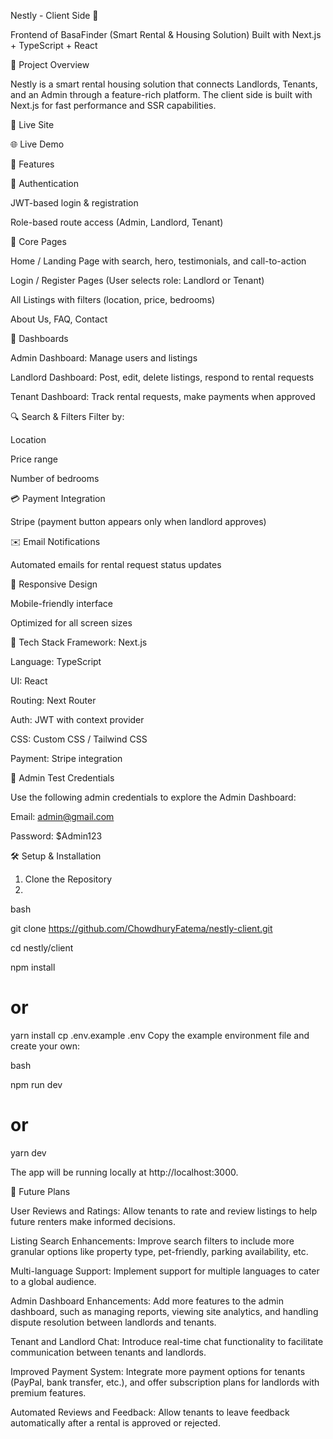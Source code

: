 Nestly - Client Side 🏡

Frontend of BasaFinder (Smart Rental & Housing Solution)
Built with Next.js + TypeScript + React

📘 Project Overview

Nestly is a smart rental housing solution that connects Landlords, Tenants, and an Admin through a feature-rich platform. The client side is built with Next.js for fast performance and SSR capabilities.

🚀 Live Site

🌐 Live Demo

🔑 Features

🔐 Authentication

JWT-based login & registration

Role-based route access (Admin, Landlord, Tenant)

🎯 Core Pages

Home / Landing Page with search, hero, testimonials, and call-to-action

Login / Register Pages (User selects role: Landlord or Tenant)

All Listings with filters (location, price, bedrooms)

About Us, FAQ, Contact

💼 Dashboards

Admin Dashboard: Manage users and listings

Landlord Dashboard: Post, edit, delete listings, respond to rental requests

Tenant Dashboard: Track rental requests, make payments when approved

🔍 Search & Filters
Filter by:

Location

Price range

Number of bedrooms

💳 Payment Integration

Stripe (payment button appears only when landlord approves)

✉️ Email Notifications

Automated emails for rental request status updates

📱 Responsive Design

Mobile-friendly interface

Optimized for all screen sizes

🧪 Tech Stack
Framework: Next.js

Language: TypeScript

UI: React

Routing: Next Router

Auth: JWT with context provider

CSS: Custom CSS / Tailwind CSS

Payment: Stripe integration

🧪 Admin Test Credentials

Use the following admin credentials to explore the Admin Dashboard:

Email: admin@gmail.com

Password: $Admin123

🛠️ Setup & Installation

1. Clone the Repository
2. 
bash

git clone https://github.com/ChowdhuryFatema/nestly-client.git

cd nestly/client

npm install

# or
yarn install
cp .env.example .env
Copy the example environment file and create your own:

bash

npm run dev

# or

yarn dev

The app will be running locally at http://localhost:3000.

🚀 Future Plans 

User Reviews and Ratings: Allow tenants to rate and review listings to help future renters make informed decisions.

Listing Search Enhancements: Improve search filters to include more granular options like property type, pet-friendly, parking availability, etc.

Multi-language Support: Implement support for multiple languages to cater to a global audience.

Admin Dashboard Enhancements: Add more features to the admin dashboard, such as managing reports, viewing site analytics, and handling dispute resolution between landlords and tenants.

Tenant and Landlord Chat: Introduce real-time chat functionality to facilitate communication between tenants and landlords.

Improved Payment System: Integrate more payment options for tenants (PayPal, bank transfer, etc.), and offer subscription plans for landlords with premium features.

Automated Reviews and Feedback: Allow tenants to leave feedback automatically after a rental is approved or rejected.

